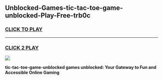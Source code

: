 
## Unblocked-Games-tic-tac-toe-game-unblocked-Play-Free-trb0c
<h3>
<a href="https://premium76.site?title=tic-tac-toe-game-unblocked&ref=18A1">CLICK TO PLAY</a></h3>
<hr>

<h3>
<a href="https://premium76.site?title=tic-tac-toe-game-unblocked&ref=18A1">CLICK 2 PLAY</a>
  
</h3>

<a href="https://premium76.site?title=tic-tac-toe-game-unblocked&ref=18A1"><img src="https://clearcache.store/games.png"></a>


**tic-tac-toe-game-unblocked games unblocked: Your Gateway to Fun and Accessible Online Gaming**
